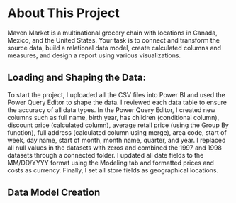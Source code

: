 # About This Project

Maven Market is a multinational grocery chain with locations in Canada, Mexico, and the United States. Your task is to connect and transform the source data, build a relational data model, create calculated columns and measures, and design a report using various visualizations.

## Loading and Shaping the Data:

To start the project, I uploaded all the CSV files into Power BI and used the Power Query Editor to shape the data. I reviewed each data table to ensure the accuracy of all data types. In the Power Query Editor, I created new columns such as full name, birth year, has children (conditional column), discount price (calculated column), average retail price (using the Group By function), full address (calculated column using merge), area code, start of week, day name, start of month, month name, quarter, and year. I replaced all null values in the datasets with zeros and combined the 1997 and 1998 datasets through a connected folder. I updated all date fields to the MM/DD/YYYY format using the Modeling tab and formatted prices and costs as currency. Finally, I set all store fields as geographical locations.

## Data Model Creation

